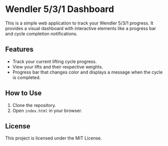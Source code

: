 # Wendler 5/3/1 Dashboard

This is a simple web application to track your Wendler 5/3/1 progress. It provides a visual dashboard with interactive elements like a progress bar and cycle completion notifications.

## Features

- Track your current lifting cycle progress.
- View your lifts and their respective weights.
- Progress bar that changes color and displays a message when the cycle is completed.

## How to Use

1. Clone the repository.
2. Open `index.html` in your browser.

## License

This project is licensed under the MIT License.
